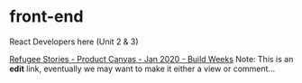 
# front-end
React Developers here (Unit 2 &amp; 3)

[Refugee Stories - Product Canvas - Jan 2020 - Build Weeks](https://docs.google.com/document/d/11ZJG2zr8831Q2Dzesgtmju5iIGY1WCIAU19eFfR0NRE/edit?usp=sharing)
Note: This is an **edit** link, eventually we may want to make it either a view or comment...
